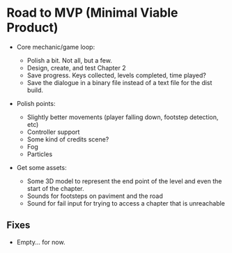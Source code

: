 # Road to MVP (Minimal Viable Product) 

- Core mechanic/game loop: 
    - Polish a bit. Not all, but a few.
    - Design, create, and test Chapter 2 
    - Save progress. Keys collected, levels completed, time played?
    - Save the dialogue in a binary file instead of a text file for the dist build.
    
- Polish points: 
    - Slightly better movements (player falling down, footstep detection, etc)
    - Controller support
    - Some kind of credits scene?
    - Fog 
    - Particles

- Get some assets:
    - Some 3D model to represent the end point of the level and even the start of the chapter.
    - Sounds for footsteps on paviment and the road 
    - Sound for fail input for trying to access a chapter that is unreachable 

## Fixes 

- Empty... for now.
